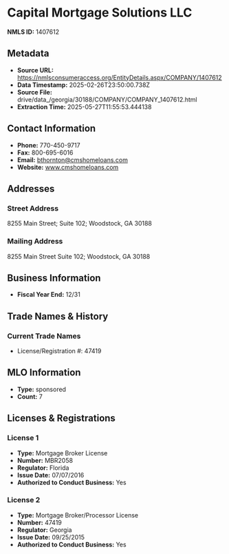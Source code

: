 # Capital Mortgage Solutions LLC

**NMLS ID:** 1407612

## Metadata
- **Source URL:** https://nmlsconsumeraccess.org/EntityDetails.aspx/COMPANY/1407612
- **Data Timestamp:** 2025-02-26T23:50:00.738Z
- **Source File:** drive/data_/georgia/30188/COMPANY/COMPANY_1407612.html
- **Extraction Time:** 2025-05-27T11:55:53.444138

## Contact Information
- **Phone:** 770-450-9717
- **Fax:** 800-695-6016
- **Email:** bthornton@cmshomeloans.com
- **Website:** www.cmshomeloans.com

## Addresses
### Street Address
8255 Main Street; Suite 102; Woodstock, GA 30188

### Mailing Address
8255 Main Street Suite 102; Woodstock, GA 30188

## Business Information
- **Fiscal Year End:** 12/31

## Trade Names & History
### Current Trade Names
- License/Registration #: 47419

## MLO Information
- **Type:** sponsored
- **Count:** 7

## Licenses & Registrations

### License 1
- **Type:** Mortgage Broker License
- **Number:** MBR2058
- **Regulator:** Florida
- **Issue Date:** 07/07/2016
- **Authorized to Conduct Business:** Yes

### License 2
- **Type:** Mortgage Broker/Processor License
- **Number:** 47419
- **Regulator:** Georgia
- **Issue Date:** 09/25/2015
- **Authorized to Conduct Business:** Yes
